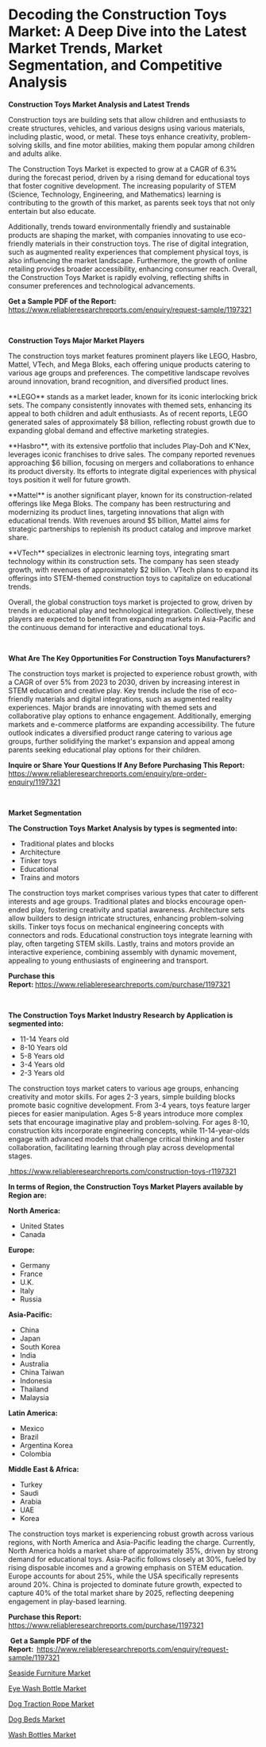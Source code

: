 <p><h1>Decoding the Construction Toys Market: A Deep Dive into the Latest Market Trends, Market Segmentation, and Competitive Analysis</h1></p><p><strong>Construction Toys Market Analysis and Latest Trends</strong></p>
<p><p>Construction toys are building sets that allow children and enthusiasts to create structures, vehicles, and various designs using various materials, including plastic, wood, or metal. These toys enhance creativity, problem-solving skills, and fine motor abilities, making them popular among children and adults alike.</p><p>The Construction Toys Market is expected to grow at a CAGR of 6.3% during the forecast period, driven by a rising demand for educational toys that foster cognitive development. The increasing popularity of STEM (Science, Technology, Engineering, and Mathematics) learning is contributing to the growth of this market, as parents seek toys that not only entertain but also educate. </p><p>Additionally, trends toward environmentally friendly and sustainable products are shaping the market, with companies innovating to use eco-friendly materials in their construction toys. The rise of digital integration, such as augmented reality experiences that complement physical toys, is also influencing the market landscape. Furthermore, the growth of online retailing provides broader accessibility, enhancing consumer reach. Overall, the Construction Toys Market is rapidly evolving, reflecting shifts in consumer preferences and technological advancements.</p></p>
<p><strong>Get a Sample PDF of the Report:&nbsp;</strong> <a href="https://www.reliableresearchreports.com/enquiry/request-sample/1197321?utm_campaign=16&utm_medium=2&utm_source=Github&utm_content=ia&utm_term=07022025&utm_id=construction-toys">https://www.reliableresearchreports.com/enquiry/request-sample/1197321</a></p>
<p>&nbsp;</p>
<p><strong>Construction Toys Major Market Players</strong></p>
<p><p>The construction toys market features prominent players like LEGO, Hasbro, Mattel, VTech, and Mega Bloks, each offering unique products catering to various age groups and preferences. The competitive landscape revolves around innovation, brand recognition, and diversified product lines.</p><p>**LEGO** stands as a market leader, known for its iconic interlocking brick sets. The company consistently innovates with themed sets, enhancing its appeal to both children and adult enthusiasts. As of recent reports, LEGO generated sales of approximately $8 billion, reflecting robust growth due to expanding global demand and effective marketing strategies.</p><p>**Hasbro**, with its extensive portfolio that includes Play-Doh and K'Nex, leverages iconic franchises to drive sales. The company reported revenues approaching $6 billion, focusing on mergers and collaborations to enhance its product diversity. Its efforts to integrate digital experiences with physical toys position it well for future growth.</p><p>**Mattel** is another significant player, known for its construction-related offerings like Mega Bloks. The company has been restructuring and modernizing its product lines, targeting innovations that align with educational trends. With revenues around $5 billion, Mattel aims for strategic partnerships to replenish its product catalog and improve market share.</p><p>**VTech** specializes in electronic learning toys, integrating smart technology within its construction sets. The company has seen steady growth, with revenues of approximately $2 billion. VTech plans to expand its offerings into STEM-themed construction toys to capitalize on educational trends.</p><p>Overall, the global construction toys market is projected to grow, driven by trends in educational play and technological integration. Collectively, these players are expected to benefit from expanding markets in Asia-Pacific and the continuous demand for interactive and educational toys.</p></p>
<p>&nbsp;</p>
<p><strong>What Are The Key Opportunities For Construction Toys Manufacturers?</strong></p>
<p><p>The construction toys market is projected to experience robust growth, with a CAGR of over 5% from 2023 to 2030, driven by increasing interest in STEM education and creative play. Key trends include the rise of eco-friendly materials and digital integrations, such as augmented reality experiences. Major brands are innovating with themed sets and collaborative play options to enhance engagement. Additionally, emerging markets and e-commerce platforms are expanding accessibility. The future outlook indicates a diversified product range catering to various age groups, further solidifying the market's expansion and appeal among parents seeking educational play options for their children.</p></p>
<p><strong>Inquire or Share Your Questions If Any Before Purchasing This Report:</strong> <a href="https://www.reliableresearchreports.com/enquiry/pre-order-enquiry/1197321?utm_campaign=16&utm_medium=2&utm_source=Github&utm_content=ia&utm_term=07022025&utm_id=construction-toys">https://www.reliableresearchreports.com/enquiry/pre-order-enquiry/1197321</a></p>
<p>&nbsp;</p>
<p><strong>Market Segmentation</strong></p>
<p><strong>The Construction Toys Market Analysis by types is segmented into:</strong></p>
<p><ul><li>Traditional plates and blocks</li><li>Architecture</li><li>Tinker toys</li><li>Educational</li><li>Trains and motors</li></ul></p>
<p><p>The construction toys market comprises various types that cater to different interests and age groups. Traditional plates and blocks encourage open-ended play, fostering creativity and spatial awareness. Architecture sets allow builders to design intricate structures, enhancing problem-solving skills. Tinker toys focus on mechanical engineering concepts with connectors and rods. Educational construction toys integrate learning with play, often targeting STEM skills. Lastly, trains and motors provide an interactive experience, combining assembly with dynamic movement, appealing to young enthusiasts of engineering and transport.</p></p>
<p><strong>Purchase this Report:&nbsp;</strong><a href="https://www.reliableresearchreports.com/purchase/1197321?utm_campaign=16&utm_medium=2&utm_source=Github&utm_content=ia&utm_term=07022025&utm_id=construction-toys">https://www.reliableresearchreports.com/purchase/1197321</a></p>
<p>&nbsp;</p>
<p><strong>The Construction Toys Market Industry Research by Application is segmented into:</strong></p>
<p><ul><li>11-14 Years old</li><li>8-10 Years old</li><li>5-8 Years old</li><li>3-4 Years old</li><li>2-3 Years old</li></ul></p>
<p><p>The construction toys market caters to various age groups, enhancing creativity and motor skills. For ages 2-3 years, simple building blocks promote basic cognitive development. From 3-4 years, toys feature larger pieces for easier manipulation. Ages 5-8 years introduce more complex sets that encourage imaginative play and problem-solving. For ages 8-10, construction kits incorporate engineering concepts, while 11-14-year-olds engage with advanced models that challenge critical thinking and foster collaboration, facilitating learning through play across developmental stages.</p></p>
<p><a href="https://www.reliableresearchreports.com/construction-toys-r1197321?utm_campaign=16&utm_medium=2&utm_source=Github&utm_content=ia&utm_term=07022025&utm_id=construction-toys">&nbsp;https://www.reliableresearchreports.com/construction-toys-r1197321</a></p>
<p><strong>In terms of Region, the Construction Toys Market Players available by Region are:</strong></p>
<p>
    <p> <strong> North America: </strong>
        <ul>
            <li>United States</li>
            <li>Canada</li>
        </ul>
        </p> 
    <p> <strong> Europe: </strong>
        <ul>
            <li>Germany</li>
            <li>France</li>
            <li>U.K.</li>
            <li>Italy</li>
            <li>Russia</li>
        </ul>
        </p> 
    <p> <strong> Asia-Pacific: </strong>
        <ul>
            <li>China</li>
            <li>Japan</li>
            <li>South Korea</li>
            <li>India</li>
            <li>Australia</li>
            <li>China Taiwan</li>
            <li>Indonesia</li>
            <li>Thailand</li>
            <li>Malaysia</li>
        </ul>
        </p> 
    <p> <strong> Latin America: </strong>
        <ul>
            <li>Mexico</li>
            <li>Brazil</li>
            <li>Argentina Korea</li>
            <li>Colombia</li>
        </ul>
        </p> 
    <p> <strong> Middle East & Africa: </strong>
        <ul>
            <li>Turkey</li>
            <li>Saudi</li>
            <li>Arabia</li>
            <li>UAE</li>
            <li>Korea</li>
        </ul>
    </p>
    </p>
<p><p>The construction toys market is experiencing robust growth across various regions, with North America and Asia-Pacific leading the charge. Currently, North America holds a market share of approximately 35%, driven by strong demand for educational toys. Asia-Pacific follows closely at 30%, fueled by rising disposable incomes and a growing emphasis on STEM education. Europe accounts for about 25%, while the USA specifically represents around 20%. China is projected to dominate future growth, expected to capture 40% of the total market share by 2025, reflecting deepening engagement in play-based learning.</p></p>
<p><strong>Purchase this Report: </strong><a href="https://www.reliableresearchreports.com/purchase/1197321?utm_campaign=16&utm_medium=2&utm_source=Github&utm_content=ia&utm_term=07022025&utm_id=construction-toys">https://www.reliableresearchreports.com/purchase/1197321</a></p>
<p>&nbsp;<strong>Get a Sample PDF of the Report:&nbsp;&nbsp;</strong><a href="https://www.reliableresearchreports.com/enquiry/request-sample/1197321?utm_campaign=16&utm_medium=2&utm_source=Github&utm_content=ia&utm_term=07022025&utm_id=construction-toys">https://www.reliableresearchreports.com/enquiry/request-sample/1197321</a></p>
<p><strong></strong></p>
<p><p><a href="https://github.com/djibenesha/Market-Research-Report-List-1/blob/main/seaside-furniture-market.md?utm_campaign=16&utm_medium=2&utm_source=Github&utm_content=ia&utm_term=07022025&utm_id=construction-toys">Seaside Furniture Market</a></p><p><a href="https://github.com/abedlagagica4/Market-Research-Report-List-1/blob/main/eye-wash-bottle-market.md?utm_campaign=16&utm_medium=2&utm_source=Github&utm_content=ia&utm_term=07022025&utm_id=construction-toys">Eye Wash Bottle Market</a></p><p><a href="https://github.com/bholdsfofie/Market-Research-Report-List-1/blob/main/dog-traction-rope-market.md?utm_campaign=16&utm_medium=2&utm_source=Github&utm_content=ia&utm_term=07022025&utm_id=construction-toys">Dog Traction Rope Market</a></p><p><a href="https://github.com/birbamanan03/Market-Research-Report-List-1/blob/main/dog-beds-market.md?utm_campaign=16&utm_medium=2&utm_source=Github&utm_content=ia&utm_term=07022025&utm_id=construction-toys">Dog Beds Market</a></p><p><a href="https://github.com/rashkaeduzor/Market-Research-Report-List-1/blob/main/wash-bottles-market.md?utm_campaign=16&utm_medium=2&utm_source=Github&utm_content=ia&utm_term=07022025&utm_id=construction-toys">Wash Bottles Market</a></p></p>